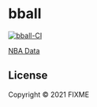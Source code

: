 # bball

[![bball-CI](https://github.com/emgullufsen/bball/actions/workflows/main.yml/badge.svg)](https://github.com/emgullufsen/bball/actions/workflows/main.yml)

[NBA Data](http://data.nba.net/10s/prod/v1/today.json)

## License

Copyright © 2021 FIXME
